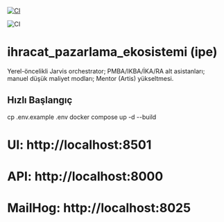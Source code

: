 [![CI](https://github.com/Rasimai/ihracat_pazarlama_ekosistemi/actions/workflows/ci.yml/badge.svg)](https://github.com/Rasimai/ihracat_pazarlama_ekosistemi/actions/workflows/ci.yml)

![CI](https://github.com/Rasimai/ihracat_pazarlama_ekosistemi/actions/workflows/ci.yml/badge.svg)

# ihracat_pazarlama_ekosistemi (ipe)
Yerel-öncelikli Jarvis orchestrator; PMBA/IKBA/İKA/RA alt asistanları; manuel düşük maliyet modları; Mentor (Artis) yükseltmesi.

## Hızlı Başlangıç
cp .env.example .env
docker compose up -d --build
# UI: http://localhost:8501
# API: http://localhost:8000
# MailHog: http://localhost:8025
